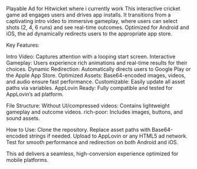 Playable Ad for Hitwicket where i currently  work 
This interactive cricket game ad engages users and drives app installs. It transitions from a captivating intro video to immersive gameplay, where users can select shots (2, 4, 6 runs) and see real-time outcomes. Optimized for Android and iOS, the ad dynamically redirects users to the appropriate app store.

Key Features:

Intro Video: Captures attention with a looping start screen.
Interactive Gameplay: Users experience rich animations and real-time results for their choices.
Dynamic Redirection: Automatically directs users to Google Play or the Apple App Store.
Optimized Assets: Base64-encoded images, videos, and audio ensure fast performance.
Customizable: Easily update all asset paths via variables.
AppLovin Ready: Fully compatible and tested for AppLovin’s ad platform.

File Structure:
Without UI/compressed videos: Contains lightweight gameplay and outcome videos.
rich-poor: Includes images, buttons, and sound assets.

How to Use:
Clone the repository.
Replace asset paths with Base64-encoded strings if needed.
Upload to AppLovin or any HTML5 ad network.
Test for smooth performance and redirection on both Android and iOS.

This ad delivers a seamless, high-conversion experience optimized for mobile platforms.
